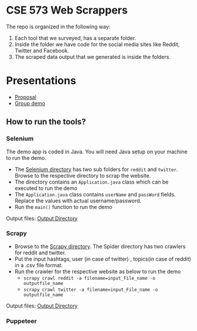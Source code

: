 # CSE 573 Web Scrappers

The repo is organized in the following way:
1) Each tool that we surveyed, has a separate folder.
2) Inside the folder we have code for the social media sites like Reddit, Twitter and Facebook.
3) The scraped data output that we generated is inside the folders.  

# Presentations

- [Proposal](https://docs.google.com/presentation/d/1A60OiPRnWJ3sxCQvZCl3bA-z5YHV7PkLgeeBQsJ8JO8/edit)
- [Group demo](https://docs.google.com/presentation/d/1QcPta1kwV7eqlqRTU3g-KkIfS7azMmWFqFT0r50ewV4/edit)

## How to run the tools?

### Selenium

The demo app is coded in Java. You will need Java setup on your machine to run the demo. 

- The [Selenium directory](Selenium/Automation/src/main/java/com/) has two sub folders for `reddit` and `twitter`. Browse to the respective directory to scrap the website. 
- The directory contains an `Application.java` class which can be executed to run the demo
- The `Application.java` class contains `userName` and `passWord` fields. Replace the values with actual username/password. 
- Run the `main()` function to run the demo

Output files: [Output Directory](Selenium/output)

### Scrapy
- Browse to the [Scrapy directory](Scrapy). The Spider directory has two crawlers for reddit and twitter. 
- Put the input hashtags, user (in case of twitter) , topics(in case of reddit) in a .csv file format.
- Run the crawler for the respective website as below to run the demo
    - `scrapy crawl reddit -a filename=input_File_name -o outputfile_name`
    - `scrapy crawl twitter -a filename=input_File_name -o outputfile_name`

Output files: [Output Directory](Scrapy/output)
### Puppeteer
